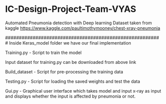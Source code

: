 # IC-Design-Project-Team-VYAS
Automated Pneumonia detection with Deep learning 
Dataset taken from kaggle 
https://www.kaggle.com/paultimothymooney/chest-xray-pneumonia

#########################################################
Inside Keras_model folder we have our final implementation

Training.py - Script to train the model
 
 Input dataset for training.py can be downloaded from above link
 
Build_dataset - Script for pre-processing the training data

Testing.py - Script for loading the saved weights and test the data

Gui.py - Graphical user interface which takes model and input x-ray as input and displays whether the input is affected by pneumonia or not.


